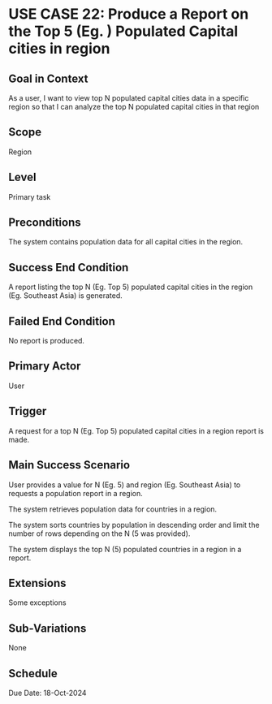 # USE CASE 22: Produce a Report on the Top 5 (Eg. ) Populated Capital cities in region

## Goal in Context

As a user, I want to view top N populated capital cities data in a specific region so that I can analyze the top N
populated capital cities in that region

## Scope

Region

## Level

Primary task

## Preconditions

The system contains population data for all capital cities in the region.

## Success End Condition

A report listing the top N (Eg. Top 5) populated capital cities in the region (Eg. Southeast Asia) is generated.

## Failed End Condition

No report is produced.

## Primary Actor

User

## Trigger

A request for a top N (Eg. Top 5) populated capital cities in a region report is made.

## Main Success Scenario

User provides a value for N (Eg. 5) and region (Eg. Southeast Asia) to requests a population report in a region.

The system retrieves population data for countries in a region.

The system sorts countries by population in descending order and limit the number of rows depending on the N (5 was
provided).

The system displays the top N (5) populated countries in a region in a report.

## Extensions

Some exceptions

## Sub-Variations

None

## Schedule

Due Date: 18-Oct-2024